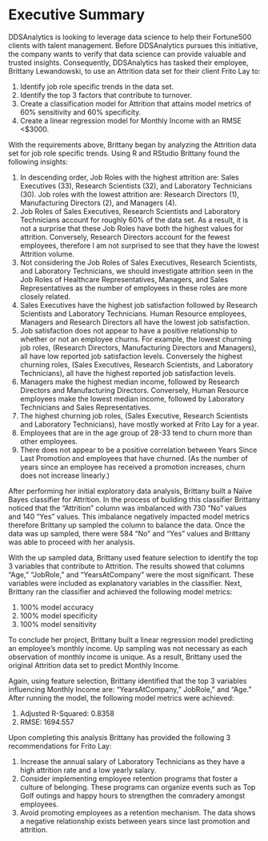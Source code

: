 # Executive Summary
DDSAnalytics is looking to leverage data science to help their Fortune500 clients with talent management. Before DDSAnalytics pursues this initiative, the company wants to verify that data science can provide valuable and trusted insights. Consequently, DDSAnalytics has tasked their employee, Brittany Lewandowski, to use an Attrition data set for their client Frito Lay to:

1.	Identify job role specific trends in the data set.
2.	Identify the top 3 factors that contribute to turnover.
3.	Create a classification model for Attrition that attains model metrics of 60% sensitivity and 60% specificity.
4.	Create a linear regression model for Monthly Income with an RMSE <$3000.

With the requirements above, Brittany began by analyzing the Attrition data set for job role specific trends. Using R and RStudio Brittany found the following insights:

1.	In descending order, Job Roles with the highest attrition are: Sales Executives (33), Research Scientists (32), and Laboratory Technicians (30). Job roles with the lowest attrition are: Research Directors (1), Manufacturing Directors (2), and Managers (4).
2.	Job Roles of Sales Executives, Research Scientists and Laboratory Technicians account for roughly 60% of the data set. As a result, it is not a surprise that these Job Roles have both the highest values for attrition. Conversely, Research Directors account for the fewest employees, therefore I am not surprised to see that they have the lowest Attrition volume. 
3.	Not considering the Job Roles of Sales Executives, Research Scientists, and Laboratory Technicians, we should investigate attrition seen in the Job Roles of Healthcare Representatives, Managers, and Sales Representatives as the number of employees in these roles are more closely related. 
4.	Sales Executives have the highest job satisfaction followed by Research Scientists and Laboratory Technicians. Human Resource employees, Managers and Research Directors all have the lowest job satisfaction. 
5.	Job satisfaction does not appear to have a positive relationship to whether or not an employee churns. For example, the lowest churning job roles, (Research Directors, Manufacturing Directors and Managers), all have low reported job satisfaction levels. Conversely the highest churning roles, (Sales Executives, Research Scientists, and Laboratory Technicians), all have the highest reported job satisfaction levels.
6.	Managers make the highest median income, followed by Research Directors and Manufacturing Directors. Conversely, Human Resource employees make the lowest median income, followed by Laboratory Technicians and Sales Representatives. 
7.	The highest churning job roles, (Sales Executive, Research Scientists and Laboratory Technicians), have mostly worked at Frito Lay for a year. 
8.	Employees that are in the age group of 28-33 tend to churn more than other employees. 
9.	There does not appear to be a positive correlation between Years Since Last Promotion and employees that have churned. (As the number of years since an employee has received a promotion increases, churn does not increase linearly.)


After performing her initial exploratory data analysis, Brittany built a Naïve Bayes classifier for Attrition. In the process of building this classifier Brittany noticed that the “Attrition” column was imbalanced with 730 “No” values and 140 “Yes” values. This imbalance negatively impacted model metrics therefore Brittany up sampled the column to balance the data. Once the data was up sampled, there were 584 “No” and “Yes” values and Brittany was able to proceed with her analysis. 

With the up sampled data, Brittany used feature selection to identify the top 3 variables that contribute to Attrition. The results showed that columns “Age,” “JobRole,” and “YearsAtCompany” were the most significant. These variables were included as explanatory variables in the classifier. Next, Brittany ran the classifier and achieved the following model metrics:

1.	100% model accuracy 
2.	100% model specificity
3.	100% model sensitivity

To conclude her project, Brittany built a linear regression model predicting an employee’s monthly income. Up sampling was not necessary as each observation of monthly income is unique. As a result, Brittany used the original Attrition data set to predict Monthly Income.

Again, using feature selection, Brittany identified that the top 3 variables influencing Monthly Income are: “YearsAtCompany,” JobRole,” and “Age.” After running the model, the following model metrics were achieved:

1.	Adjusted R-Squared: 0.8358
2.	RMSE: 1694.557

Upon completing this analysis Brittany has provided the following 3 recommendations for Frito Lay:
1.	Increase the annual salary of Laboratory Technicians as they have a high attrition rate and a low yearly salary. 
2.	Consider implementing employee retention programs that foster a culture of belonging. These programs can organize events such as Top Golf outings and happy      hours to strengthen the comradery amongst employees. 
4.	Avoid promoting employees as a retention mechanism. The data shows a negative relationship exists between years since last promotion and attrition.
